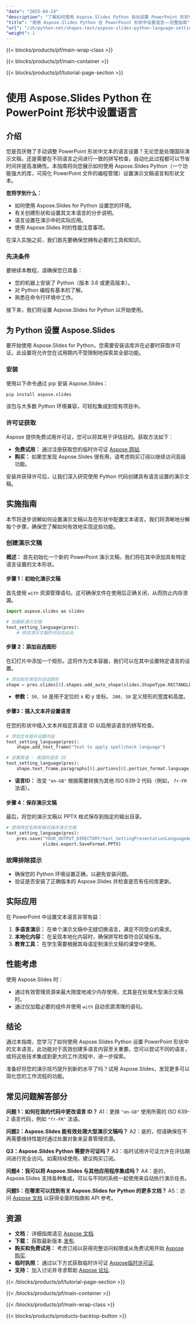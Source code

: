 ```yaml
---
"date": "2025-04-24"
"description": "了解如何使用 Aspose.Slides Python 自动设置 PowerPoint 形状中的文本语言。通过多语言支持高效地增强您的演示文稿。"
"title": "使用 Aspose.Slides Python 在 PowerPoint 形状中设置语言——完整指南"
"url": "/zh/python-net/shapes-text/aspose-slides-python-language-settings-presentation-shapes/"
"weight": 1
---
```


{{< blocks/products/pf/main-wrap-class >}}

{{< blocks/products/pf/main-container >}}

{{< blocks/products/pf/tutorial-page-section >}}
# 使用 Aspose.Slides Python 在 PowerPoint 形状中设置语言
## 介绍
您是否厌倦了手动调整 PowerPoint 形状中文本的语言设置？无论您是处理国际演示文稿，还是需要在不同语言之间进行一致的拼写检查，自动化此过程都可以节省时间并提高准确性。本指南将向您展示如何使用 Aspose.Slides Python（一个功能强大的库，可简化 PowerPoint 文件的编程管理）设置演示文稿语言和形状文本。

**您将学到什么：**
- 如何使用 Aspose.Slides for Python 设置您的环境。
- 有关创建形状和设置其文本语言的分步说明。
- 语言设置在演示中的实际应用。
- 使用 Aspose.Slides 时的性能注意事项。

在深入实施之前，我们首先要确保您拥有必要的工具和知识。

### 先决条件
要继续本教程，请确保您已具备：

- 您的机器上安装了 Python（版本 3.6 或更高版本）。
- 对 Python 编程有基本的了解。
- 熟悉在命令行环境中工作。

接下来，我们将设置 Aspose.Slides for Python 以开始使用。

## 为 Python 设置 Aspose.Slides
要开始使用 Aspose.Slides for Python，您需要安装该库并在必要时获取许可证。此设置将允许您在试用期内不受限制地探索其全部功能。

### 安装
使用以下命令通过 pip 安装 Aspose.Slides：
```bash
pip install aspose.slides
```
该包与大多数 Python 环境兼容，可轻松集成到现有项目中。

### 许可证获取
Aspose 提供免费试用许可证，您可以将其用于评估目的。获取方法如下：
- **免费试用：** 通过注册获取您的临时许可证 [Aspose 网站](https://purchase。aspose.com/temporary-license/).
- **购买：** 如果您发现 Aspose.Slides 很有用，请考虑购买订阅以继续访问高级功能。

安装并获得许可后，让我们深入研究使用 Python 代码创建具有语言设置的演示文稿。

## 实施指南
本节将逐步讲解如何设置演示文稿以及在形状中配置文本语言。我们将清晰地分解每个步骤，确保您了解如何有效地实现这些功能。

### 创建演示文稿
**概述：** 首先初始化一个新的 PowerPoint 演示文稿，我们将在其中添加具有特定语言设置的文本形状。

#### 步骤 1：初始化演示文稿
首先使用 `with` 资源管理语句。这可确保文件在使用后正确关闭，从而防止内存泄漏。
```python
import aspose.slides as slides

# 创建新演示文稿
text_setting_language(pres):
    # 修改演示文稿的代码在此处
```

#### 步骤 2：添加自选图形
在幻灯片中添加一个矩形。这将作为文本容器，我们可以在其中设置特定语言的设置。
```python
# 添加矩形类型的自选图形
shape = pres.slides[0].shapes.add_auto_shape(slides.ShapeType.RECTANGLE, 50, 50, 200, 50)
```
- **参数：** `50, 50` 是用于定位的 x 和 y 坐标。 `200, 50` 定义矩形的宽度和高度。

#### 步骤3：插入文本并设置语言
在您的形状中插入文本并指定其语言 ID 以启用该语言的拼写检查。
```python
# 添加文本框并设置内容
text_setting_language(pres):
    shape.add_text_frame("Text to apply spellcheck language")

# 设置英语 - 英国的语言 ID
text_setting_language(pres):
    shape.text_frame.paragraphs[0].portions[0].portion_format.language_id = "en-GB"
```
- **语言ID：** 改变 `"en-GB"` 根据需要转换为其他 ISO 639-2 代码（例如， `fr-FR` 法语）。

#### 步骤 4：保存演示文稿
最后，将您的演示文稿以 PPTX 格式保存到指定的输出目录。
```python
# 使用特定名称和格式保存演示文稿
text_setting_language(pres):
    pres.save("YOUR_OUTPUT_DIRECTORY/text_SettingPresentationLanguageAndShapeText_out.pptx",
              slides.export.SaveFormat.PPTX)
```

### 故障排除提示
- 确保您的 Python 环境设置正确，以避免安装问题。
- 验证是否安装了正确版本的 Aspose.Slides 并检查是否有任何库更新。

## 实际应用
在 PowerPoint 中设置文本语言非常有益：
1. **多语言演示：** 在单个演示文稿中无缝切换语言，满足不同受众的需求。
2. **本地化内容：** 在呈现本地化内容时，确保拼写检查符合区域标准。
3. **教育工具：** 在学生需要根据其母语定制演示文稿的课堂中使用。

## 性能考虑
使用 Aspose.Slides 时：
- 通过有效管理资源来最大限度地减少内存使用，尤其是在处理大型演示文稿时。
- 通过仅加载必要的组件并使用 `with` 自动资源清理的语句。

## 结论
通过本指南，您学习了如何使用 Aspose.Slides Python 设置 PowerPoint 形状中的文本语言。此功能对于高效创建多语言内容至关重要。您可以尝试不同的语言，或将这些技术集成到更大的工作流程中，进一步探索。

准备好将您的演示技巧提升到新的水平了吗？试用 Aspose.Slides，发现更多可以简化您的工作流程的功能。

## 常见问题解答部分
**问题 1：如何在我的代码中更改语言 ID？**
A1：更换 `"en-GB"` 使用所需的 ISO 639-2 语言代码，例如 `"fr-FR"` 法语。

**问题2：Aspose.Slides 能有效处理大型演示文稿吗？**
A2：是的，但请确保在不再需要维持性能时通过处置对象来妥善管理资源。

**Q3：Aspose.Slides Python 需要许可证吗？**
A3：临时试用许可证允许在评估期间进行完全访问。如需持续使用，建议购买订阅。

**问题4：我可以将 Aspose.Slides 与其他应用程序集成吗？**
A4：是的，Aspose.Slides 支持各种集成，可以与不同的系统一起使用来自动执行演示任务。

**问题5：在哪里可以找到有关 Aspose.Slides for Python 的更多文档？**
A5：访问 [Aspose 文档](https://reference.aspose.com/slides/python-net/) 以获得全面的指南和 API 参考。

## 资源
- **文档：** 详细指南请见 [Aspose 文档](https://reference。aspose.com/slides/python-net/).
- **下载：** 获取最新版本 [发布](https://releases。aspose.com/slides/python-net/).
- **购买和免费试用：** 考虑订阅以获得完整访问权限或从免费试用开始 [Aspose 购买](https://purchase。aspose.com/buy).
- **临时执照：** 通过以下方式获取临时许可证 [Aspose临时许可证](https://purchase。aspose.com/temporary-license/).
- **支持：** 加入讨论并寻求帮助 [Aspose 论坛](https://forum。aspose.com/c/slides/11).

{{< /blocks/products/pf/tutorial-page-section >}}

{{< /blocks/products/pf/main-container >}}

{{< /blocks/products/pf/main-wrap-class >}}

{{< blocks/products/products-backtop-button >}}
